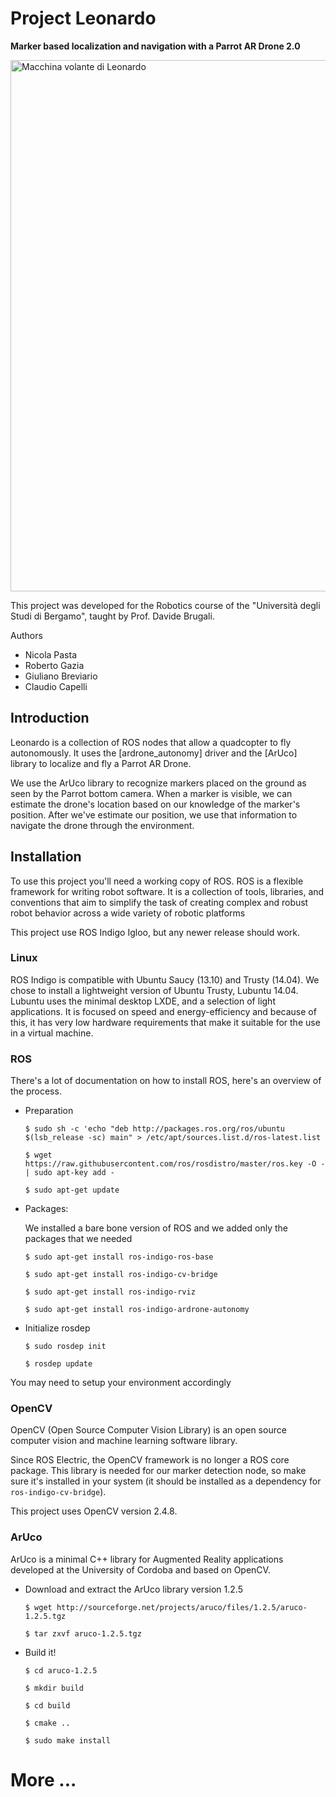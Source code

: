 # Project Leonardo

**Marker based localization and navigation with a Parrot AR Drone 2.0** 

<img src=http://www.volarecon.it/ridimensiona-dicodici.jpg width="850" title="Macchina volante di Leonardo">

This project was developed for the Robotics course of the "Università degli Studi di Bergamo", taught by Prof. Davide Brugali.

Authors

 - Nicola Pasta
 - Roberto Gazia
 - Giuliano Breviario
 - Claudio Capelli


## Introduction
Leonardo is a collection of ROS nodes that allow a quadcopter to fly autonomously.
It uses the [ardrone_autonomy] driver and the [ArUco] library to localize and fly a Parrot AR Drone.

We use the ArUco library to recognize markers placed on the ground as seen by the Parrot bottom camera.
When a marker is visible, we can estimate the drone's location based on our knowledge of the marker's position.
After we've estimate our position, we use that information to navigate the drone through the environment.


## Installation
 
To use this project you'll need a working copy of ROS. ROS is a flexible framework for writing robot software.
It is a collection of tools, libraries, and conventions that aim to simplify the task of creating complex and robust robot behavior across a wide variety of robotic platforms
 
This project use ROS Indigo Igloo, but any newer release should work.
 
 
### Linux
 
ROS Indigo is compatible with Ubuntu Saucy (13.10) and Trusty (14.04). We chose to install a lightweight version of Ubuntu Trusty, Lubuntu 14.04.
Lubuntu uses the minimal desktop LXDE, and a selection of light applications.
It is focused on speed and energy-efficiency and because of this, it has very low hardware requirements that make it suitable for the use in a virtual machine.
 
 
### ROS
 
There's a lot of documentation on how to install ROS, here's an overview of the process.
 
* Preparation

    `$ sudo sh -c 'echo "deb http://packages.ros.org/ros/ubuntu $(lsb_release -sc) main" > /etc/apt/sources.list.d/ros-latest.list`

    `$ wget https://raw.githubusercontent.com/ros/rosdistro/master/ros.key -O - | sudo apt-key add -`

    `$ sudo apt-get update`
 
* Packages:

    We installed a bare bone version of ROS and we added only the packages that we needed
	
    `$ sudo apt-get install ros-indigo-ros-base`

    `$ sudo apt-get install ros-indigo-cv-bridge`
    
    `$ sudo apt-get install ros-indigo-rviz`

    `$ sudo apt-get install ros-indigo-ardrone-autonomy`
 
* Initialize rosdep 

    `$ sudo rosdep init`

    `$ rosdep update`
 
You may need to setup your environment accordingly
 
 
### OpenCV
 
OpenCV (Open Source Computer Vision Library) is an open source computer vision and machine learning software library.
 
Since ROS Electric, the OpenCV framework is no longer a ROS core package.
This library is needed for our marker detection node, so make sure it's installed in your system (it should be installed as a dependency for `ros-indigo-cv-bridge`).
 
This project uses OpenCV version 2.4.8.
 
 
### ArUco
 
ArUco is a minimal C++ library for Augmented Reality applications developed at the University of Cordoba and based on OpenCV.
 
* Download and extract the ArUco library version 1.2.5

    `$ wget http://sourceforge.net/projects/aruco/files/1.2.5/aruco-1.2.5.tgz`

    `$ tar zxvf aruco-1.2.5.tgz`
	
* Build it!

    `$ cd aruco-1.2.5`

    `$ mkdir build`

    `$ cd build`
    
    `$ cmake ..`

    `$ sudo make install`
 
 
 # More ...
